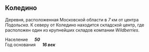 <!--2024-01-27 23:29:09-->
## Коледино
Деревня, расположенная Московской области в *7* км от центра *Подольска*.
К северу от Коледино находится складской центр, где расположен один из крупнейших складов
компании *Wildberries*.

Население &emsp; ***50*** &emsp;<br>
Год&nbsp;основания &emsp; ***16 век***